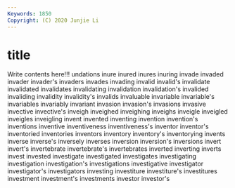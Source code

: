 ```yaml
---
Keywords: 1850
Copyright: (C) 2020 Junjie Li
---
```


# title

Write contents here!!!
undations 
inure
inured 
inures 
inuring 
invade 
invaded 
invader 
invader's 
invaders 
invades 
invading
invalid 
invalid's 
invalidate 
invalidated 
invalidates 
invalidating 
invalidation 
invalidation's 
invalided 
invaliding
invalidity 
invalidity's 
invalids 
invaluable 
invariable 
invariable's 
invariables 
invariably 
invariant 
invasion
invasion's 
invasions 
invasive 
invective 
invective's 
inveigh 
inveighed 
inveighing 
inveighs 
inveigle
inveigled 
inveigles 
inveigling 
invent 
invented 
inventing 
invention 
invention's 
inventions 
inventive
inventiveness 
inventiveness's 
inventor 
inventor's 
inventoried 
inventories 
inventors 
inventory 
inventory's 
inventorying
invents 
inverse 
inverse's 
inversely 
inverses 
inversion 
inversion's 
inversions 
invert 
invert's
invertebrate 
invertebrate's 
invertebrates 
inverted 
inverting 
inverts 
invest 
invested 
investigate 
investigated
investigates 
investigating 
investigation 
investigation's 
investigations 
investigative 
investigator 
investigator's 
investigators 
investing
investiture 
investiture's 
investitures 
investment 
investment's 
investments 
investor 
investor's 
